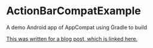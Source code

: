 ActionBarCompatExample
======================

A demo Android app of AppCompat using Gradle to build

[This was written for a blog post, which is linked here.]()
